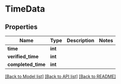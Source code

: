 # TimeData

## Properties
Name | Type | Description | Notes
------------ | ------------- | ------------- | -------------
**time** | **int** |  | 
**verified_time** | **int** |  | 
**completed_time** | **int** |  | 

[[Back to Model list]](../README.md#documentation-for-models) [[Back to API list]](../README.md#documentation-for-api-endpoints) [[Back to README]](../README.md)


